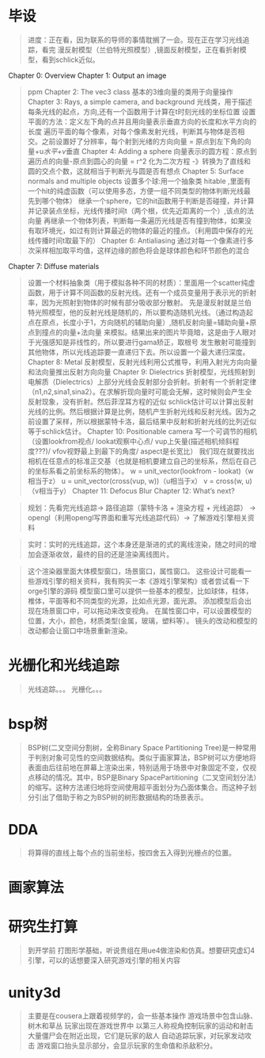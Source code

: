 # 毕设
> 进度：正在看，因为联系的导师的事情耽搁了一会。现在正在学习光线追踪，看完 漫反射模型（兰伯特光照模型）,镜面反射模型，正在看折射模型，看到schlick近似。

Chapter 0: Overview
Chapter 1: Output an image
> ppm
Chapter 2: The vec3 class
> 基本的3维向量的类用于向量操作
Chapter 3: Rays, a simple camera, and background
> 光线类，用于描述每条光线的起点，方向,还有一个函数用于计算在t时刻光线的坐标位置
> 设置平面的方法：定义左下角的点并且用向量表示垂直方向的长度和水平方向的长度
> 遍历平面的每个像素，对每个像素发射光线，判断其与物体是否相交。之前设置好了分辨率，每个射到光绪的方向向量 = 原点到左下角的向量+u*水平+v*垂直
Chapter 4: Adding a sphere
> 向量表示的圆方程：原点到遍历点的向量-原点到圆心的向量 = r^2 化为二次方程 -》转换为了直线和圆的交点个数，这就相当于判断光与圆是否有想点
Chapter 5: Surface normals and multiple objects
> 设置多个球:用一个抽象类 hitable ,里面有一个hit的纯虚函数（可以使用多态，方便一组不同类型的物体判断光线最先到哪个物体）
> 继承一个sphere，它的hit函数用于判断是否碰撞，并计算并记录装点坐标，光线传播时间t（两个根，优先近距离的一个）,该点的法向量
> 再继承一个物体列表，判断每一条遍历光线是否有撞到物体，如果没有取环境光，如过有则计算最近的物体的最近的撞点。（利用圆中保存的光线传播时间t取最下的）
Chapter 6: Antialiasing
>通过对每一个像素进行多次采样相加取平均值，这样边缘的颜色将会是球体颜色和环节颜色的混合
>
Chapter 7: Diffuse materials
>设置一个材料抽象类（用于模拟各种不同的材质）：里面用一个scatter纯虚函数，用于计算不同函数的反射光线。还有一个成员变量用于表示光的折射率，因为光照射到物体的时候有部分吸收部分散射。
>先是漫反射就是兰伯特光照模型，他的反射光线是随机的，所以要构造随机光线。（通过构造起点在原点，长度小于1，方向随机的辅助向量）,随机反射向量=辅助向量+原点到撞点的向量+法向量 来模拟。结果出来的图片毕竟暗，这是由于人眼对于光强感知是非线性的，所以要进行gama矫正，取根号
> 发生散射可能撞到其他物体，所以光线追踪要一直递归下去。所以设置一个最大递归深度。
Chapter 8: Metal
> 反射模型，反射光线利用公式推导，利用入射光方向向量和法向量推出反射方向向量
Chapter 9: Dielectrics
> 折射模型，光线照射到电解质（Dielectrics）上部分光线会反射部分会折射。折射有一个折射定律 （n1,n2,sina1,sina2）。在求解折现向量时可能会无解，这时候则会产生全反射现象，没有折射。然后菲涅耳方程的近似 schlick估计可以计算出反射光线的比例。然后根据计算是比例，随机产生折射光线和反射光线。因为之前设置了采样，所以根据蒙特卡洛，最后结果中反射和折射光线的比列近似等于schlick估计。
Chapter 10: Positionable camera
> 写一个可调节的相机（设置lookfrom视点/ lookat观察中心点/ vup上矢量(描述相机倾斜程度???)/ vfov视野最上到最下的角度/ aspect是长宽比）
> 我们现在就要找出相机在任意点的标准正交基（也就是相机要建立自己的坐标系，然后在自己的坐标系看之前坐标系的物体）。
w = unit_vector(lookfrom - lookat)（w相当于z）
u = unit_vector(cross(vup, w))（u相当于x）
> v = cross(w, u)（v相当于y）
Chapter 11: Defocus Blur
Chapter 12: What’s next?

> 规划：先看完光线追踪-> 路径追踪（蒙特卡洛 + 渲染方程 + 光线追踪） -> opengl（利用opengl写界面和重写光线追踪代码）-> 了解游戏引擎相关资料

> 实时：实时的光线追踪，这个本身还是渐进的式的离线渲染，随之时间的增加会逐渐收敛，最终的目的还是渲染离线图片。

> 这个渲染器里面大体模型窗口，场景窗口，属性窗口。
> 这些设计可能看一些游戏引擎的相关资料，我有购买一本《游戏引擎架构》或者尝试看一下orge引擎的源码
模型窗口里可以提供一些基本的模型，比如球体，柱体，椎体，平面等和不同类型的光源，比如点光源，面光源。
添加模型后会出现在场景窗口中，可以拖动来改变视角。
在属性窗口中，可以设置模型的位置，大小，颜色，材质类型(金属，玻璃，塑料等）。
镜头的改动和模型的改动都会让窗口中场景重新渲染。

# 光栅化和光线追踪
> 光线追踪。。。
> 光栅化。。。

# bsp树
> BSP树(二叉空间分割树，全称Binary Space Partitioning Tree)是一种常用于判别对象可见性的空间数据结构。类似于画家算法，BSP树可以方便地将表面由后往前地在屏幕上渲染出来，特别适用于场景中对象固定不变，仅视点移动的情况。其中，BSP是Binary SpacePartitioning（二叉空间划分法）的缩写。这种方法递归地将空间使用超平面划分为凸面体集合。而这种子划分引出了借助于称之为BSP树的树形数据结构的场景表示。

# DDA
> 将算得的直线上每个点的当前坐标，按四舍五入得到光栅点的位置。

# 画家算法

# 研究生打算
> 到开学前 打图形学基础，听说贵组在用ue4做渲染和仿真。想要研究虚幻4引擎，可以的话想要深入研究游戏引擎的相关内容

# unity3d
> 主要是在cousera上跟着视频学的，会一些基本操作
> 游戏场景中包含山脉、 树木和草丛 玩家出现在游戏世界中 以第三人称视角控制玩家的运动和射击 大量僵尸会在附近出现，它们是玩家的敌人 自动追踪玩家，对玩家发动攻击 游戏窗口抬头显示部分，会显示玩家的生命值和杀敌积分。
